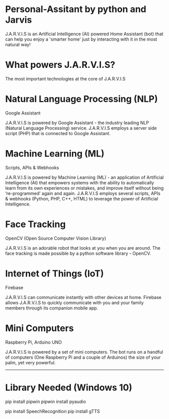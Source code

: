 # Personal-Assitant by python and Jarvis

J.A.R.V.I.S is an Artificial Intelligence (AI) powered Home Assistant (bot) that can help you enjoy a 'smarter home' just by interacting with it in the most natural way!



# What powers J.A.R.V.I.S?

The most important technologies at the core of J.A.R.V.I.S


# Natural Language Processing (NLP)

Google Assistant

J.A.R.V.I.S is powered by Google Assistant - the industry leading NLP (Natural Language Processing) service. J.A.R.V.I.S employs a server side script (PHP) that is connected to Google Assistant.


# Machine Learning (ML)

Scripts, APIs & Webhooks

J.A.R.V.I.S is powered by Machine Learning (ML) - an application of Artificial Intelligence (AI) that empowers systems with the ability to automatically learn from its own experiences or mistakes, and improve itself without being ‘re-programmed’ again and again. J.A.R.V.I.S employs several scripts, APIs & webhooks (Python, PHP, C++, HTML) to leverage the power of Artificial Intelligence.


# Face Tracking

OpenCV (Open Source Computer Vision Library)

J.A.R.V.I.S is an adorable robot that looks at you when you are around. The face tracking is made possible by a python software library - OpenCV.


# Internet of Things (IoT)

Firebase

J.A.R.V.I.S can communicate instantly with other devices at home. Firebase allows J.A.R.V.I.S to quickly communicate with you and your family members through its companion mobile app.


# Mini Computers

Raspberry Pi, Arduino UNO

J.A.R.V.I.S is powered by a set of mini computers. The bot runs on a handful of computers (One Raspberry Pi and a couple of Arduinos) the size of your palm, yet very powerful.

------------------------------------------------------------------------------------------------------------------------------------------------

# Library Needed (Windows 10)
pip install pipwin
pipwin install pyaudio

pip install SpeechRecognition
pip install gTTS
